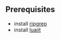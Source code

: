 ## Prerequisites
- install [ripgrep](https://github.com/BurntSushi/ripgrep)
- install [luajit](https://formulae.brew.sh/formula/luajit)
